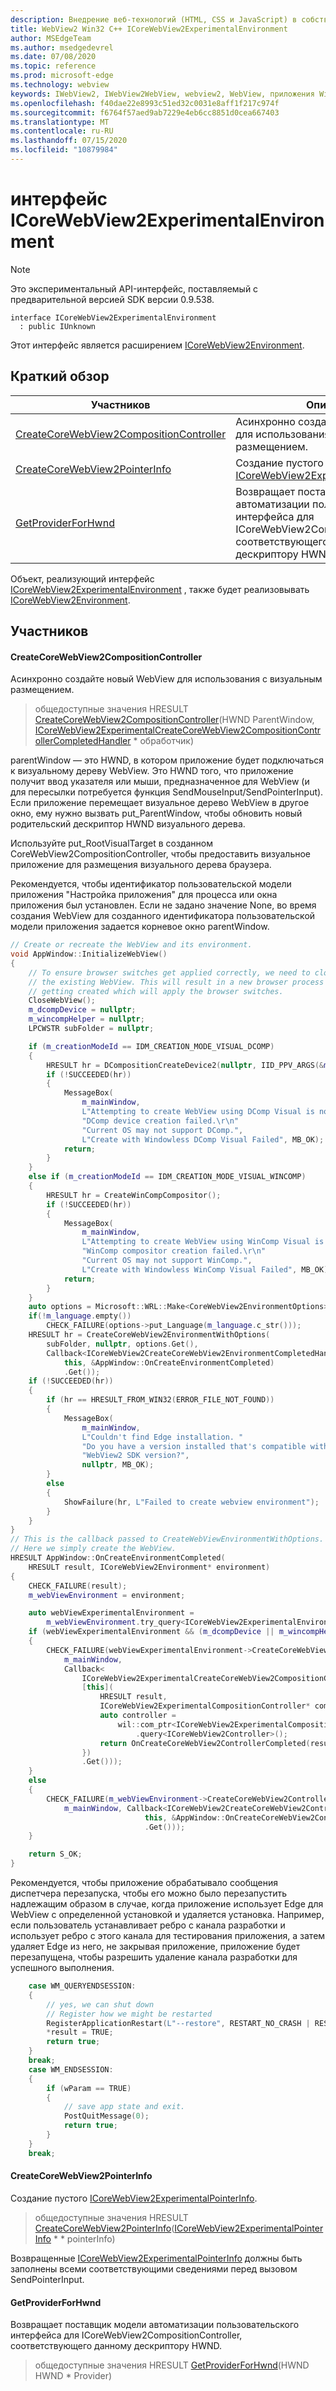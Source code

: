 ```yaml
---
description: Внедрение веб-технологий (HTML, CSS и JavaScript) в собственные приложения с помощью элемента управления Microsoft Edge WebView2
title: WebView2 Win32 C++ ICoreWebView2ExperimentalEnvironment
author: MSEdgeTeam
ms.author: msedgedevrel
ms.date: 07/08/2020
ms.topic: reference
ms.prod: microsoft-edge
ms.technology: webview
keywords: IWebView2, IWebView2WebView, webview2, WebView, приложения Win32, Win32, EDGE, ICoreWebView2, ICoreWebView2Controller, управление браузером, EDGE HTML, ICoreWebView2ExperimentalEnvironment
ms.openlocfilehash: f40dae22e8993c51ed32c0031e8aff1f217c974f
ms.sourcegitcommit: f6764f57aed9ab7229e4eb6cc8851d0cea667403
ms.translationtype: MT
ms.contentlocale: ru-RU
ms.lasthandoff: 07/15/2020
ms.locfileid: "10879984"
---
```

# интерфейс ICoreWebView2ExperimentalEnvironment 

> [!NOTE]
> Это экспериментальный API-интерфейс, поставляемый с предварительной версией SDK версии 0.9.538.

```
interface ICoreWebView2ExperimentalEnvironment
  : public IUnknown
```

Этот интерфейс является расширением [ICoreWebView2Environment](icorewebview2environment.md).

## Краткий обзор

 Участников                        | Описания
--------------------------------|---------------------------------------------
[CreateCoreWebView2CompositionController](#createcorewebview2compositioncontroller) | Асинхронно создайте новый WebView для использования с визуальным размещением.
[CreateCoreWebView2PointerInfo](#createcorewebview2pointerinfo) | Создание пустого [ICoreWebView2ExperimentalPointerInfo](icorewebview2experimentalpointerinfo.md).
[GetProviderForHwnd](#getproviderforhwnd) | Возвращает поставщик модели автоматизации пользовательского интерфейса для ICoreWebView2CompositionController, соответствующего данному дескриптору HWND.

Объект, реализующий интерфейс [ICoreWebView2ExperimentalEnvironment]() , также будет реализовывать [ICoreWebView2Environment](icorewebview2environment.md).

## Участников

#### CreateCoreWebView2CompositionController 

Асинхронно создайте новый WebView для использования с визуальным размещением.

> общедоступные значения HRESULT [CreateCoreWebView2CompositionController](#createcorewebview2compositioncontroller)(HWND ParentWindow, [ICoreWebView2ExperimentalCreateCoreWebView2CompositionControllerCompletedHandler](icorewebview2experimentalcreatecorewebview2compositioncontrollercompletedhandler.md) * обработчик)

parentWindow — это HWND, в котором приложение будет подключаться к визуальному дереву WebView. Это HWND того, что приложение получит ввод указателя или мыши, предназначенное для WebView (и для пересылки потребуется функция SendMouseInput/SendPointerInput). Если приложение перемещает визуальное дерево WebView в другое окно, ему нужно вызвать put_ParentWindow, чтобы обновить новый родительский дескриптор HWND визуального дерева.

Используйте put_RootVisualTarget в созданном CoreWebView2CompositionController, чтобы предоставить визуальное приложение для размещения визуального дерева браузера.

Рекомендуется, чтобы идентификатор пользовательской модели приложения "Настройка приложения" для процесса или окна приложения был установлен. Если не задано значение None, во время создания WebView для созданного идентификатора пользовательской модели приложения задается корневое окно parentWindow. 
```cpp
// Create or recreate the WebView and its environment.
void AppWindow::InitializeWebView()
{
    // To ensure browser switches get applied correctly, we need to close
    // the existing WebView. This will result in a new browser process
    // getting created which will apply the browser switches.
    CloseWebView();
    m_dcompDevice = nullptr;
    m_wincompHelper = nullptr;
    LPCWSTR subFolder = nullptr;

    if (m_creationModeId == IDM_CREATION_MODE_VISUAL_DCOMP)
    {
        HRESULT hr = DCompositionCreateDevice2(nullptr, IID_PPV_ARGS(&m_dcompDevice));
        if (!SUCCEEDED(hr))
        {
            MessageBox(
                m_mainWindow,
                L"Attempting to create WebView using DComp Visual is not supported.\r\n"
                "DComp device creation failed.\r\n"
                "Current OS may not support DComp.",
                L"Create with Windowless DComp Visual Failed", MB_OK);
            return;
        }
    }
    else if (m_creationModeId == IDM_CREATION_MODE_VISUAL_WINCOMP)
    {
        HRESULT hr = CreateWinCompCompositor();
        if (!SUCCEEDED(hr))
        {
            MessageBox(
                m_mainWindow,
                L"Attempting to create WebView using WinComp Visual is not supported.\r\n"
                "WinComp compositor creation failed.\r\n"
                "Current OS may not support WinComp.",
                L"Create with Windowless WinComp Visual Failed", MB_OK);
            return;
        }
    }
    auto options = Microsoft::WRL::Make<CoreWebView2EnvironmentOptions>();
    if(!m_language.empty())
        CHECK_FAILURE(options->put_Language(m_language.c_str()));
    HRESULT hr = CreateCoreWebView2EnvironmentWithOptions(
        subFolder, nullptr, options.Get(),
        Callback<ICoreWebView2CreateCoreWebView2EnvironmentCompletedHandler>(
            this, &AppWindow::OnCreateEnvironmentCompleted)
            .Get());
    if (!SUCCEEDED(hr))
    {
        if (hr == HRESULT_FROM_WIN32(ERROR_FILE_NOT_FOUND))
        {
            MessageBox(
                m_mainWindow,
                L"Couldn't find Edge installation. "
                "Do you have a version installed that's compatible with this "
                "WebView2 SDK version?",
                nullptr, MB_OK);
        }
        else
        {
            ShowFailure(hr, L"Failed to create webview environment");
        }
    }
}
// This is the callback passed to CreateWebViewEnvironmentWithOptions.
// Here we simply create the WebView.
HRESULT AppWindow::OnCreateEnvironmentCompleted(
    HRESULT result, ICoreWebView2Environment* environment)
{
    CHECK_FAILURE(result);
    m_webViewEnvironment = environment;

    auto webViewExperimentalEnvironment =
        m_webViewEnvironment.try_query<ICoreWebView2ExperimentalEnvironment>();
    if (webViewExperimentalEnvironment && (m_dcompDevice || m_wincompHelper))
    {
        CHECK_FAILURE(webViewExperimentalEnvironment->CreateCoreWebView2CompositionController(
            m_mainWindow,
            Callback<
                ICoreWebView2ExperimentalCreateCoreWebView2CompositionControllerCompletedHandler>(
                [this](
                    HRESULT result,
                    ICoreWebView2ExperimentalCompositionController* compositionController) -> HRESULT {
                    auto controller =
                        wil::com_ptr<ICoreWebView2ExperimentalCompositionController>(compositionController)
                            .query<ICoreWebView2Controller>();
                    return OnCreateCoreWebView2ControllerCompleted(result, controller.get());
                })
                .Get()));
    }
    else
    {
        CHECK_FAILURE(m_webViewEnvironment->CreateCoreWebView2Controller(
            m_mainWindow, Callback<ICoreWebView2CreateCoreWebView2ControllerCompletedHandler>(
                              this, &AppWindow::OnCreateCoreWebView2ControllerCompleted)
                              .Get()));
    }

    return S_OK;
}
```
 Рекомендуется, чтобы приложение обрабатывало сообщения диспетчера перезапуска, чтобы его можно было перезапустить надлежащим образом в случае, когда приложение использует Edge для WebView с определенной установкой и удаляется установка. Например, если пользователь устанавливает ребро с канала разработки и использует ребро с этого канала для тестирования приложения, а затем удаляет Edge из него, не закрывая приложение, приложение будет перезапущена, чтобы разрешить удаление канала разработки для успешного выполнения. 
```cpp
    case WM_QUERYENDSESSION:
    {
        // yes, we can shut down
        // Register how we might be restarted
        RegisterApplicationRestart(L"--restore", RESTART_NO_CRASH | RESTART_NO_HANG);
        *result = TRUE;
        return true;
    }
    break;
    case WM_ENDSESSION:
    {
        if (wParam == TRUE)
        {
            // save app state and exit.
            PostQuitMessage(0);
            return true;
        }
    }
    break;
```

#### CreateCoreWebView2PointerInfo 

Создание пустого [ICoreWebView2ExperimentalPointerInfo](icorewebview2experimentalpointerinfo.md).

> общедоступные значения HRESULT [CreateCoreWebView2PointerInfo](#createcorewebview2pointerinfo)([ICoreWebView2ExperimentalPointerInfo](icorewebview2experimentalpointerinfo.md) * * pointerInfo)

Возвращенные [ICoreWebView2ExperimentalPointerInfo](icorewebview2experimentalpointerinfo.md) должны быть заполнены всеми соответствующими сведениями перед вызовом SendPointerInput.

#### GetProviderForHwnd 

Возвращает поставщик модели автоматизации пользовательского интерфейса для ICoreWebView2CompositionController, соответствующего данному дескриптору HWND.

> общедоступные значения HRESULT [GetProviderForHwnd](#getproviderforhwnd)(HWND HWND * Provider)

